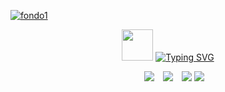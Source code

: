 <a href='https://postimg.cc/w3CgRjNZ' target='_blank'><img src='https://i.postimg.cc/vHBBj1ZY/fondo1.jpg' border='0' alt='fondo1'/></a>



<div style="text-align: center;">
	<picture><img src = "https://github.com/7oSkaaa/7oSkaaa/blob/main/Images/about_me.gif?raw=true" width = 50px></picture>
  <a href="https://git.io/typing-svg">
    <img src="https://readme-typing-svg.demolab.com?font=Fira+Code&pause=1000&width=435&lines=%C2%A1Hola!+Soy+Wilson+Garc%C3%ADa.+Bienvenidos!&center=true" alt="Typing SVG" />
  </a>
</div>

<p align="center">

 <div align="center"  class="icons-social" style="margin-left: 10px;">
        <a style="margin-left: 10px;"  target="_blank" href="https://www.linkedin.com/in/wilson-garcia-arboleda/">
        <img src="https://img.icons8.com/?size=100&id=447&format=png&color=22C3E6"></a>
       	<a style="margin-left: 10px;" target="_blank" href="https://github.com/garciaw602">
<img src="https://img.icons8.com/?size=100&id=63777&format=png&color=000000"></a>  
       	<a style="margin-left: 10px;" target="_blank" href="https://wilsongarcia.itch.io/">
<img src="https://img.icons8.com/?size=100&id=b9_NzGK1H_Pe&format=png&color=22C3E6"></a
       	<a style="margin-left: 10px;" target="_blank" href="https://drive.google.com/file/d/1IAMysWVJgkeXS_d4urimBtHVr-3w2BZp/view?usp=sharing">
<img src="https://img.icons8.com/?size=100&id=39372&format=png&color=22C3E6"></a
	         </div>

</p>

<!-- ## 👋 &nbsp;Hey there! I'm Aditya Kanoi -->

